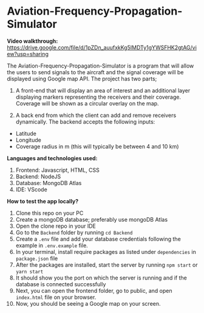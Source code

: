 ﻿# Aviation-Frequency-Propagation-Simulator
 

**Video walkthrough:** https://drive.google.com/file/d/1pZDn_auufxkKg5IMDTy1gYWSFHK2gtAG/view?usp=sharing

The Aviation-Frequency-Propagation-Simulator is a program that will allow the users to send signals to the aircraft and the signal coverage will be displayed using Google map API. The project has two parts;

1. A front-end that will display an area of interest and an additional layer displaying markers representing the receivers and their coverage. Coverage will be shown as a circular overlay on the map.

2. A back end from which the client can add and remove receivers dynamically. The backend accepts the following inputs:
- Latitude
- Longitude
- Coverage radius in m (this will typically be between 4 and 10 km)

**Languages and technologies used:**
1. Frontend: Javascript, HTML, CSS
2. Backend: NodeJS
3. Database: MongoDB Atlas
4. IDE: VScode

**How to test the app locally?**
1. Clone this repo on your PC
2. Create a mongoDB database; preferably use mongoDB Atlas
3. Open the clone repo in your IDE
4. Go to the `Backend` folder by running `cd Backend` 
5. Create a `.env` file and add your database credentials following the example in `.env.example` file.
6. In your terminal, install require packages as listed under `dependencies` in `package.json` file
7. After the packages are installed, start the server by running `npm start` or `yarn start` 
8. It should show you the port on which the server is running and if the database is connected successfully
9. Next, you can open the frontend folder, go to public, and open `index.html` file on your browser.
10. Now, you should be seeing a Google map on your screen. 

